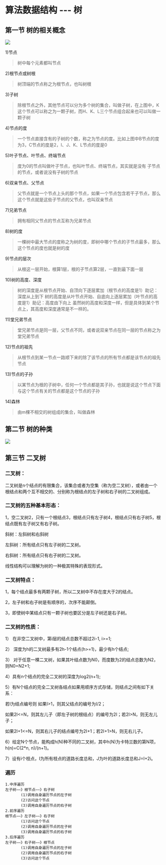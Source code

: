 # 算法数据结构 --- 树

## 第一节  树的相关概念
![](../img/算法-树说明.png)

1)节点<node>
>树中每个元素都叫节点

2)根节点或树根<root>
>树顶端的节点称之为根节点，也叫树根

3)子树<subTree>
>除根节点之外，其他节点可以分为多个树的集合，叫做子树，在上图中，K这个节点可以称之为一颗子树，而H、K、L三个节点组合起来也可以叫做一颗子树

4)节点的度
>一个节点直接含有的子树的个数，称之为节点的度。比如上图中B节点的度为3，C节点的度是2，I、J、K、L节点的度是0

5)叶子节点、叶节点、终端节点
>度为0的节点叫做叶子节点，也叫叶节点、终端节点，其实就是没有 子节点的节点，或者说没有子树的节点

6)双亲节点、父节点
>父节点就是一个节点上头的那个节点，如果一个节点包含若干子节点，那么这个节点就是这些子节点的父节点，也叫双亲节点

7)兄弟节点
>拥有相同父节点的节点互称为兄弟节点

8)树的度
>一棵树中最大节点的度称之为树的度，即树中哪个节点的子节点最多，那么这个节点的度也就是树的度

9)节点的层次
>从根这一层开始，根算1层，根的子节点算2层，一直到最下面一层

10)树的高度、深度
>树的深度是从根节点开始、自顶向下逐层累加（根节点的高度是1）助记：深度从上到下
树的高度是从叶节点开始、自底向上逐层累加（叶节点的高度是1）助记：高度由下向上
虽然树的高度和深度一样，但是具体到某个节点上，其高度和深度通常是不一样的。

11)堂兄弟节点
>堂兄弟节点是同一层，父节点不同，或者说双亲节点在同一层的节点称之为堂兄弟节点

12)节点的祖先
>从根节点到某一节点一路顺下来的除了该节点的所有节点都是该节点的祖先节点

13)节点的子孙
>以某节点为根的子树中，任何一个节点都是其子孙，也就是说这个节点下面与这个节点有关的节点都是这个节点的子孙

14)森林
>由m棵不相交的树组成的集合，叫做森林

## 第二节  树的种类
![](../img/算法-树的种类.png)



## 第三节  二叉树  


### 二叉树：

二叉树是n个结点的有限集合，该集合或者为空集（称为空二叉树），或者由一个根结点和两个互不相交的、分别称为根结点的左子树和右子树的二叉树组成。


### 二叉树的五种基本形态：

1，空二叉树2，只有一个根结点3，根结点只有左子树4，根结点只有右子树5，根结点既有左子树又有右子树。

斜树：左斜树和右斜树

左斜树：所有结点只有左子树的二叉树。

右斜树：所有结点只有右子树的二叉树。

线性结构可以理解为树的一种极其特殊的表现形式。

### 二叉树特点：

1，每个结点最多有两颗子树，所以二叉树中不存在度大于2的结点。

2，左子树和右子树是有顺序的，次序不能颠倒。

3，即使树中某结点只有一颗子树也要区分是左子树还是右子树。

### 二叉树的性质：

1） 在非空二叉树中，第i层的结点总数不超过2i-1, i>=1;

2） 深度为h的二叉树最多有2h-1个结点(h>=1)，最少有h个结点;

3） 对于任意一棵二叉树，如果其叶结点数为N0，而度数为2的结点总数为N2，则N0=N2+1;

4）具有n个结点的完全二叉树的深度为log2(n+1);

5）有N个结点的完全二叉树各结点如果用顺序方式存储，则结点之间有如下关系：

若I为结点编号则 如果I>1，则其父结点的编号为I/2；

如果2I<=N，则其左儿子（即左子树的根结点）的编号为2I；若2I>N，则无左儿子；

如果2I+1<=N，则其右儿子的结点编号为2I+1；若2I+1>N，则无右儿子。

6）给定N个节点，能构成h(N)种不同的二叉树，其中h(N)为卡特兰数的第N项，h(n)=C(2*n, n)/(n+1)。

7）设有i个枝点，I为所有枝点的道路长度总和，J为叶的道路长度总和J=I+2i。

 ### 遍历
 ```
1.中序遍历   
左子树——》根节点——》右子树
        (1)调用自身遍历节点的左子树
        (2)访问这个节点
        (3)调用自身遍历节点的右子树
2.前序遍历
根节点——》左子树——》右子树
        (1)访问这个节点
        (2)调用自身遍历节点的左子树
        (3)调用自身遍历节点的右子树
3.后序遍历  
左子树——》右子树——》根节点
        (1)调用自身遍历节点的左子树
        (2)调用自身遍历节点的右子树
        (3)访问这个节点
```